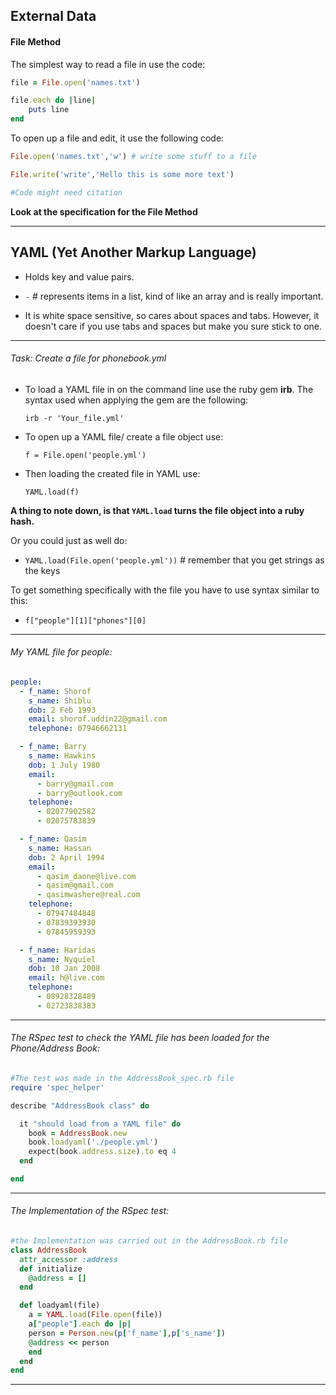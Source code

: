 ## External Data

#### File Method

The simplest way to read a file in use the code:

```ruby
file = File.open('names.txt')

file.each do |line|
	puts line
end
```

To open up a file and edit, it use the following code:

```ruby
File.open('names.txt','w') # write some stuff to a file

File.write('write','Hello this is some more text')

#Code might need citation
```

**Look at the specification for the File Method**

---

## YAML (Yet Another Markup Language)

* Holds key and value pairs.

* `-` # represents items in a list, kind of like an array and is really important.

* It is white space sensitive, so cares about spaces and tabs. However, it doesn't care if you use tabs and spaces but make you sure stick to one.

---

###### Task: Create a file for phonebook.yml

* To load a YAML file in on the command line use the ruby gem **irb**. The syntax used when applying the gem are the following:

    `irb -r 'Your_file.yml'`

* To open up a YAML file/ create a file object use:

  `f = File.open('people.yml')`

* Then loading the created file in YAML use:

  `YAML.load(f)`

 **A thing to note down, is that `YAML.load` turns the file object into a ruby hash.**

Or you could just as well do:

* `YAML.load(File.open('people.yml'))` # remember that you get strings as the keys

To get something specifically with the file you have to use syntax similar to this:

* `f["people"][1]["phones"][0]`

---

###### My YAML file for people:

```yaml
people:
  - f_name: Shorof
    s_name: Shiblu
    dob: 2 Feb 1993
    email: shorof.uddin22@gmail.com
    telephone: 07946662131

  - f_name: Barry
    s_name: Hawkins
    dob: 1 July 1980
    email:
      - barry@gmail.com
      - barry@outlook.com
    telephone:
      - 02077902582
      - 02075783839

  - f_name: Qasim
    s_name: Hassan
    dob: 2 April 1994
    email:
      - qasim_daone@live.com
      - qasim@gmail.com
      - qasimwashere@real.com
    telephone:
      - 07947484848
      - 07839393930
      - 07845959393

  - f_name: Haridas
    s_name: Nyquiel
    dob: 10 Jan 2008
    email: h@live.com
    telephone:
      - 08928328489
      - 02723838383

```

---

###### The RSpec test to check the YAML file has been loaded for the Phone/Address Book:

```ruby
#The test was made in the AddressBook_spec.rb file
require 'spec_helper'

describe "AddressBook class" do

  it "should load from a YAML file" do
    book = AddressBook.new
    book.loadyaml('./people.yml')
    expect(book.address.size).to eq 4
  end

end
```

---

###### The Implementation of the RSpec test:

```ruby
#the Implementation was carried out in the AddressBook.rb file
class AddressBook
  attr_accessor :address
  def initialize
    @address = []
  end

  def loadyaml(file)
    a = YAML.load(File.open(file))
    a["people"].each do |p|
    person = Person.new(p['f_name'],p['s_name'])
    @address << person
    end
  end
end
```

---
